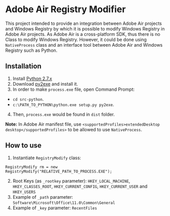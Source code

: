 # Adobe Air Registry Modifier

This project intended to provide an integration between Adobe Air projects and Windows Registry by which it is possible to modify Windows Registry in Adobe Air projects. As Adobe Air is a cross-platform SDK, thus there is no Class to modify Windows Registry. However, it could be done using `NativeProcess` class and an interface tool between Adobe Air and Windows Registry such as Python.

## Installation

1. Install [Python 2.7.x](https://www.python.org/downloads/)
2. Download [py2exe](http://sourceforge.net/projects/py2exe/files/py2exe/0.6.9/py2exe-0.6.9.win32-py2.7.exe/download) and install it.
3. In order to make `process.exe` file, open Command Prompt:
  * `cd src-python`.
  * `c:\PATH_TO_PYTHON\python.exe setup.py py2exe`.
4. Then, `process.exe` would be found in `dist` folder.

**Note:** In Adobe Air manifest file, use `<supportedProfiles>extendedDesktop desktop</supportedProfiles>` to be allowed to use `NativeProcess`.

## How to use

1. Instantiate `RegistryModify` class: 
```as3
RegistryModify rm = new RegistryModify("RELATIVE_PATH_TO_PROCESS.EXE");
```
2. Root Keys (as `_rootkey` parameter): `HKEY_LOCAL_MACHINE`, `HKEY_CLASSES_ROOT`, `HKEY_CURRENT_CONFIG`, `HKEY_CURRENT_USER` and `HKEY_USERS`
3. Example of `_path` parameter: `Software\Microsoft\Office\11.0\Common\General`
4. Example of `_key` parameter: `RecentFiles`
